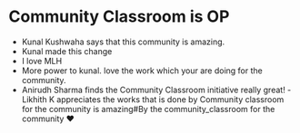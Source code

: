 # Community Classroom is OP

- Kunal Kushwaha says that this community is amazing.
- Kunal made this change
- I love MLH
- More power to kunal. love the work which your are doing for the community.
- Anirudh Sharma finds the Community Classroom initiative really great!
-Likhith K appreciates the works that is done by  Community classroom for the community  is amazing#By the community_classroom  for the community ♥
